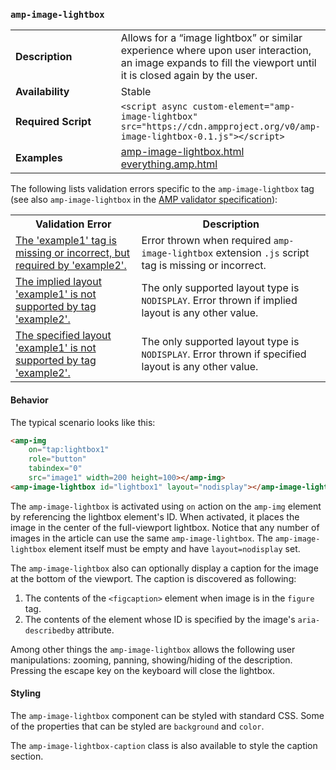 <!---
Copyright 2015 The AMP HTML Authors. All Rights Reserved.

Licensed under the Apache License, Version 2.0 (the "License");
you may not use this file except in compliance with the License.
You may obtain a copy of the License at

      http://www.apache.org/licenses/LICENSE-2.0

Unless required by applicable law or agreed to in writing, software
distributed under the License is distributed on an "AS-IS" BASIS,
WITHOUT WARRANTIES OR CONDITIONS OF ANY KIND, either express or implied.
See the License for the specific language governing permissions and
limitations under the License.
-->

### <a name="amp-image-lightbox"></a> `amp-image-lightbox`

<table>
  <tr>
    <td width="40%"><strong>Description</strong></td>
    <td>Allows for a “image lightbox” or similar experience where upon user interaction, an image expands to fill the viewport until it is closed again by the user.</td>
  </tr>
  <tr>
    <td width="40%"><strong>Availability</strong></td>
    <td>Stable</td>
  </tr>
  <tr>
    <td width="40%"><strong>Required Script</strong></td>
    <td><code>&lt;script async custom-element="amp-image-lightbox" src="https://cdn.ampproject.org/v0/amp-image-lightbox-0.1.js">&lt;/script></code></td>
  </tr>
  <tr>
    <td width="40%"><strong>Examples</strong></td>
    <td><a href="https://ampbyexample.com/components/amp-image-lightbox">amp-image-lightbox.html</a><br /><a href="https://github.com/ampproject/amphtml/blob/master/examples/everything.amp.html">everything.amp.html</a></td>
  </tr>
</table>

The following lists validation errors specific to the `amp-image-lightbox` tag
(see also `amp-image-lightbox` in the [AMP validator specification](https://github.com/ampproject/amphtml/blob/master/validator/validator.protoascii)):

<table>
  <tr>
    <th width="40%"><strong>Validation Error</strong></th>
    <th>Description</th>
  </tr>
  <tr>
    <td width="40%"><a href="https://www.ampproject.org/docs/reference/validation_errors.html#tag-required-by-another-tag-is-missing">The 'example1' tag is missing or incorrect, but required by 'example2'.</a></td>
    <td>Error thrown when required <code>amp-image-lightbox</code> extension <code>.js</code> script tag is missing or incorrect.</td>
  </tr>
  <tr>
    <td width="40%"><a href="https://www.ampproject.org/docs/reference/validation_errors.html#implied-layout-isnt-supported-by-amp-tag">The implied layout 'example1' is not supported by tag 'example2'.</a></td>
    <td>The only supported layout type is <code>NODISPLAY</code>. Error thrown if implied layout is any other value.</td>
  </tr>
  <tr>
    <td width="40%"><a href="https://www.ampproject.org/docs/reference/validation_errors.html#specified-layout-isnt-supported-by-amp-tag">The specified layout 'example1' is not supported by tag 'example2'.</a></td>
    <td>The only supported layout type is <code>NODISPLAY</code>. Error thrown if specified layout is any other value.</td>
  </tr>
</table>

#### Behavior

The typical scenario looks like this:
```html
<amp-img
    on="tap:lightbox1"
    role="button"
    tabindex="0"
    src="image1" width=200 height=100></amp-img>
<amp-image-lightbox id="lightbox1" layout="nodisplay"></amp-image-lightbox>
```

The `amp-image-lightbox` is activated using `on` action on the `amp-img` element
by referencing the lightbox element's ID. When activated, it places the image in
the center of the full-viewport lightbox. Notice that any number of images in
the article can use the same `amp-image-lightbox`. The `amp-image-lightbox`
element itself must be empty and have `layout=nodisplay` set.

The `amp-image-lightbox` also can optionally display a caption for the image
at the bottom of the viewport. The caption is discovered as following:
 1. The contents of the `<figcaption>` element when image is in the `figure` tag.
 2. The contents of the element whose ID is specified by the image's
  `aria-describedby` attribute.

Among other things the `amp-image-lightbox` allows the following user manipulations:
zooming, panning, showing/hiding of the description.
Pressing the escape key on the keyboard will close the lightbox.

#### Styling

The `amp-image-lightbox` component can be styled with standard CSS. Some of the
properties that can be styled are `background` and `color`.

The `amp-image-lightbox-caption` class is also available to style the caption
section.
